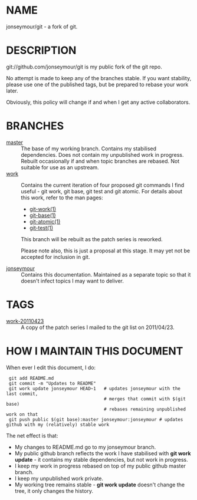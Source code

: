 NAME
====
jonseymour/git - a fork of git.

DESCRIPTION
===========

git://github.com/jonseymour/git is my public fork of the git repo.

No attempt is made to keep any of the branches stable. If you want stability, please use one of the published tags, but be prepared to rebase your work later. 

Obviously, this policy will change if and when I get any active collaborators.

BRANCHES
========

<dl>
<dt><a href="http://github.com/jonseymour/git" target="browse">master</a></dt>
<dd>The base of my working branch. Contains my stabilised dependencies. Does not contain my unpublished work in progress. Rebuilt occasionally if and when topic branches are rebased. Not suitable for use as an upstream.</dd>
<dt><a href="http://github.com/jonseymour/git/tree/work" target="browse">work</a><a name="work"/></dt>
<dd>
<p>Contains the current iteration of four proposed git commands I find useful - git work, git base, git test and git atomic. For details about this work, refer to the man pages:</p>
<ul>
<li><a href="https://jonseymour.s3.amazonaws.com/git-work.html" target="browse">git-work(1)</a></li>
<li><a href="https://jonseymour.s3.amazonaws.com/git-base.html" target="browse">git-base(1)</a></li>
<li><a href="https://jonseymour.s3.amazonaws.com/git-atomic.html" target="browse">git-atomic(1)</a></li>
<li><a href="https://jonseymour.s3.amazonaws.com/git-test.html" target="browse">git-test(1)</a></li>
</ul>
<p>
This branch will be rebuilt as the patch series is reworked.
</p>
<p>Please note also, this is just a proposal at this stage. It may yet not be accepted for inclusion in git.</p>
</dd>
<dt><a href="http://github.com/jonseymour/git/tree/work" target="browse">jonseymour</a></dt>
<dd>Contains this documentation. Maintained as a separate topic so that it doesn't infect topics I may want to deliver.</dd>
</dl>

TAGS
====

<dl>
<dt><a href="http://github.com/jonseymour/git/tree/work-20110423" target="browse">work-20110423</a></dt>
<dd>A copy of the patch series I mailed to the git list on 2011/04/23.</dd>
</dl>

HOW I MAINTAIN THIS DOCUMENT
============================
When ever I edit this document, I do:

     git add README.md
     git commit -m "Updates to README"
     git work update jonseymour HEAD~1   # updates jonseymour with the last commit, 
                                         # merges that commit with $(git base)
                                         # rebases remaining unpublished work on that
     git push public $(git base):master jonseymour:jonseymour # updates github with my (relatively) stable work

The net effect is that:

* My changes to README.md go to my jonseymour branch.
* My public github branch reflects the work I have stabilised with **git work update** - it contains my stable dependencies, but not work in progress.
* I keep my work in progress rebased on top of my public github master branch.
* I keep my unpublished work private.
* My working tree remains stable - **git work update** doesn't change the tree, it only changes the history. 

